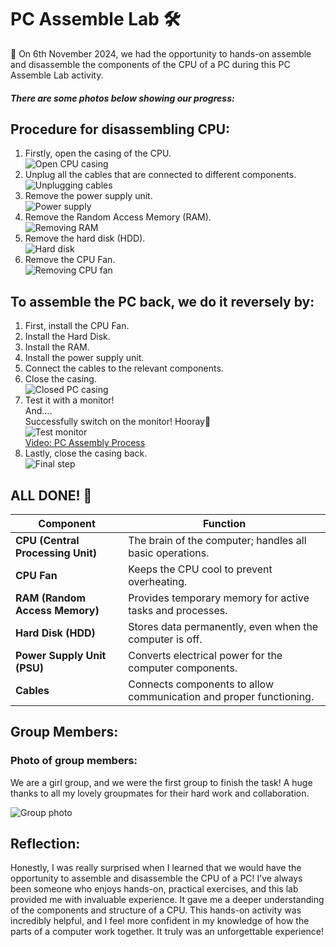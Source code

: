 # PC Assemble Lab 🛠

📆 On 6th November 2024, we had the opportunity to hands-on assemble and disassemble the components of the CPU of a PC during this PC Assemble Lab activity.

##### There are some photos below showing our progress: 

## Procedure for disassembling CPU:
1. Firstly, open the casing of the CPU.  
   ![Open CPU casing](path_to_your_image.jpg)  
2. Unplug all the cables that are connected to different components.  
   ![Unplugging cables](path_to_your_image.jpg)  
3. Remove the power supply unit.  
   ![Power supply](path_to_your_image.jpg)  
4. Remove the Random Access Memory (RAM).  
   ![Removing RAM](path_to_your_image.jpg)  
5. Remove the hard disk (HDD).  
   ![Hard disk](path_to_your_image.jpg)  
6. Remove the CPU Fan.  
   ![Removing CPU fan](path_to_your_image.jpg)

## To assemble the PC back, we do it reversely by:

1. First, install the CPU Fan.
2. Install the Hard Disk.
3. Install the RAM.
4. Install the power supply unit.
5. Connect the cables to the relevant components.
6. Close the casing.  
   ![Closed PC casing](path_to_your_image.jpg)
7. Test it with a monitor!  
   And....  
   Successfully switch on the monitor! Hooray🎉  
   ![Test monitor](path_to_your_image.jpg)  
   [Video: PC Assembly Process](video_url)  
8. Lastly, close the casing back.  
   ![Final step](path_to_your_image.jpg)

## ALL DONE! 🎉

| Component               | Function                                                                                     |
|-------------------------|----------------------------------------------------------------------------------------------|
| **CPU (Central Processing Unit)** | The brain of the computer; handles all basic operations.                                   |
| **CPU Fan**             | Keeps the CPU cool to prevent overheating.                                                   |
| **RAM (Random Access Memory)** | Provides temporary memory for active tasks and processes.                                  |
| **Hard Disk (HDD)**     | Stores data permanently, even when the computer is off.                                       |
| **Power Supply Unit (PSU)** | Converts electrical power for the computer components.                                       |
| **Cables**              | Connects components to allow communication and proper functioning.                          |

## Group Members:
### Photo of group members:
We are a girl group, and we were the first group to finish the task! A huge thanks to all my lovely groupmates for their hard work and collaboration.  

![Group photo](path_to_your_image.jpg)

## Reflection:
Honestly, I was really surprised when I learned that we would have the opportunity to assemble and disassemble the CPU of a PC! I’ve always been someone who enjoys hands-on, practical exercises, and this lab provided me with invaluable experience. It gave me a deeper understanding of the components and structure of a CPU. This hands-on activity was incredibly helpful, and I feel more confident in my knowledge of how the parts of a computer work together. It truly was an unforgettable experience!
